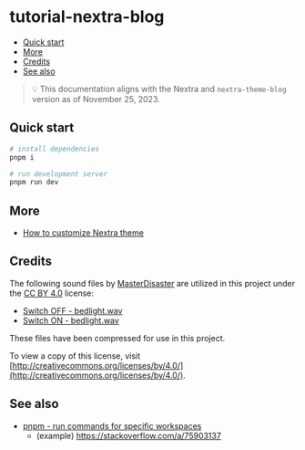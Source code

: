 # tutorial-nextra-blog

- [Quick start](#quick-start)
- [More](#more)
- [Credits](#credits)
- [See also](#see-also)

> 💡 This documentation aligns with the Nextra and `nextra-theme-blog` version as of November 25, 2023.

## Quick start

```sh
# install dependencies
pnpm i

# run development server
pnpm run dev
```

## More

- [How to customize Nextra theme](./docs/how-to-customize-nextra-theme.md)

## Credits

The following sound files by [MasterDisaster](https://freesound.org/people/MasterDisaster/) are utilized in this project under the [CC BY 4.0](http://creativecommons.org/licenses/by/4.0/) license:

- [Switch OFF - bedlight.wav](https://freesound.org/people/MastersDisaster/sounds/218107/)
- [Switch ON - bedlight.wav](https://freesound.org/people/MastersDisaster/sounds/218114/)

These files have been compressed for use in this project.

To view a copy of this license, visit [http://creativecommons.org/licenses/by/4.0/](http://creativecommons.org/licenses/by/4.0/).

## See also

- [pnpm - run commands for specific workspaces](https://pnpm.io/filtering#--filter-glob---filter-glob)
  - (example) https://stackoverflow.com/a/75903137
